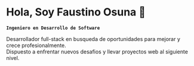 # Hola, Soy Faustino Osuna 👋

**`Ingeniero en Desarrollo de Software`**

Desarrollador full-stack en busqueda de oportunidades para mejorar y crece profesionalmente. </br>
Dispuesto a enfrentar nuevos desafios y llevar proyectos web al siguiente nivel.
